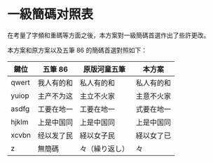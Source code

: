 # 一級簡碼对照表

在考量了字頻和重碼等方面之後，本方案對一級簡碼首選作出了些許更改。

本方案和原方案以及五筆 86 的簡碼首選對照如下：

| 鍵位  | 五筆 86    | 原版河童五筆   | 本方案     |
| ----- | ---------- | -------------- | ---------- |
| qwert | 我人有的和 | 私人有的和     | 私人有的和 |
| yuiop | 主产不为这 | 主立不火家     | 主意不火家 |
| asdfg | 工要在地一 | 工要在地一     | 式要在地一 |
| hjklm | 上是中国同 | 上是中国同     | 上是中国同 |
| xcvbn | 经以发了民 | 経以女子民     | 経以女了已 |
| z     | 無簡碼     | 々（繰り返し） | 々         |
